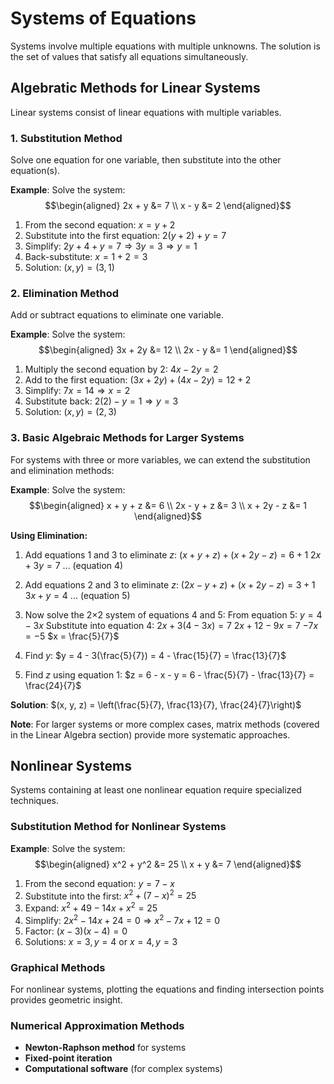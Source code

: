 # Systems of Equations

Systems involve multiple equations with multiple unknowns. The solution is the set of values that satisfy all equations simultaneously.

## Algebratic Methods for Linear Systems

Linear systems consist of linear equations with multiple variables.

### 1. Substitution Method

Solve one equation for one variable, then substitute into the other equation(s).

**Example**: Solve the system:
$$\begin{aligned}
2x + y &= 7 \\
x - y &= 2
\end{aligned}$$

1. From the second equation: $x = y + 2$
2. Substitute into the first equation: $2(y + 2) + y = 7$
3. Simplify: $2y + 4 + y = 7 \Rightarrow 3y = 3 \Rightarrow y = 1$
4. Back-substitute: $x = 1 + 2 = 3$
5. Solution: $(x, y) = (3, 1)$

### 2. Elimination Method

Add or subtract equations to eliminate one variable.

**Example**: Solve the system:
$$\begin{aligned}
3x + 2y &= 12 \\
2x - y &= 1
\end{aligned}$$

1. Multiply the second equation by 2: $4x - 2y = 2$
2. Add to the first equation: $(3x + 2y) + (4x - 2y) = 12 + 2$
3. Simplify: $7x = 14 \Rightarrow x = 2$
4. Substitute back: $2(2) - y = 1 \Rightarrow y = 3$
5. Solution: $(x, y) = (2, 3)$

### 3. Basic Algebraic Methods for Larger Systems

For systems with three or more variables, we can extend the substitution and elimination methods:

**Example**: Solve the system:
$$\begin{aligned}
x + y + z &= 6 \\
2x - y + z &= 3 \\
x + 2y - z &= 1
\end{aligned}$$

**Using Elimination:**

1. Add equations 1 and 3 to eliminate $z$:
   $(x + y + z) + (x + 2y - z) = 6 + 1$
   $2x + 3y = 7$ ... (equation 4)

2. Add equations 2 and 3 to eliminate $z$:
   $(2x - y + z) + (x + 2y - z) = 3 + 1$
   $3x + y = 4$ ... (equation 5)

3. Now solve the 2×2 system of equations 4 and 5:
   From equation 5: $y = 4 - 3x$
   Substitute into equation 4: $2x + 3(4 - 3x) = 7$
   $2x + 12 - 9x = 7$
   $-7x = -5$
   $x = \frac{5}{7}$

4. Find $y$: $y = 4 - 3(\frac{5}{7}) = 4 - \frac{15}{7} = \frac{13}{7}$

5. Find $z$ using equation 1: $z = 6 - x - y = 6 - \frac{5}{7} - \frac{13}{7} = \frac{24}{7}$

**Solution**: $(x, y, z) = \left(\frac{5}{7}, \frac{13}{7}, \frac{24}{7}\right)$

<!--- TODO: Add back link when Linear Algebra section is active --->
**Note**: For larger systems or more complex cases, matrix methods (covered in the Linear Algebra section) provide more systematic approaches.

## Nonlinear Systems

Systems containing at least one nonlinear equation require specialized techniques.

### Substitution Method for Nonlinear Systems

**Example**: Solve the system:
$$\begin{aligned}
x^2 + y^2 &= 25 \\
x + y &= 7
\end{aligned}$$

1. From the second equation: $y = 7 - x$
2. Substitute into the first: $x^2 + (7 - x)^2 = 25$
3. Expand: $x^2 + 49 - 14x + x^2 = 25$
4. Simplify: $2x^2 - 14x + 24 = 0 \Rightarrow x^2 - 7x + 12 = 0$
5. Factor: $(x - 3)(x - 4) = 0$
6. Solutions: $x = 3, y = 4$ or $x = 4, y = 3$

### Graphical Methods

For nonlinear systems, plotting the equations and finding intersection points provides geometric insight.

### Numerical Approximation Methods

- **Newton-Raphson method** for systems
- **Fixed-point iteration**
- **Computational software** (for complex systems)